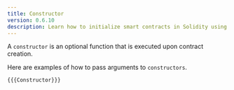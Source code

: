 ```yaml
---
title: Constructor
version: 0.6.10
description: Learn how to initialize smart contracts in Solidity using a constructor
---
```


A `constructor` is an optional function that is executed upon contract creation.

Here are examples of how to pass arguments to `constructors`.

```solidity
{{{Constructor}}}
```
